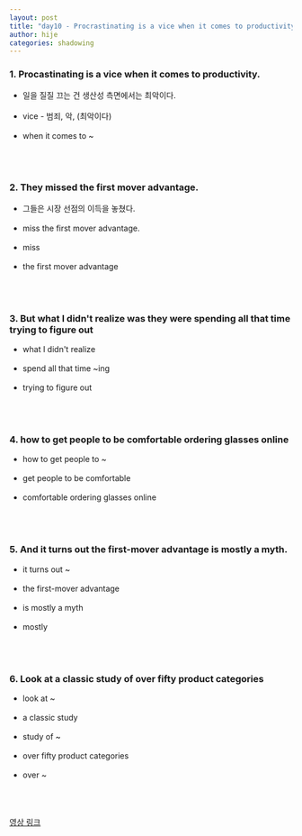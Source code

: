 ```yaml
---
layout: post
title: "day10 - Procrastinating is a vice when it comes to productivity "
author: hije
categories: shadowing
---
```

### 1. Procastinating is a vice when it comes to productivity.
* 일을 질질 끄는 건 생산성 측면에서는 최악이다.<br/><br/>
* vice - 범죄, 악, (최악이다)<br/><br/>
* when it comes to ~<br/><br/><br/><br/>

### 2. They missed the first mover advantage.
* 그들은 시장 선점의 이득을 놓쳤다.<br/><br/>
* miss the first mover advantage.<br/><br/> 
* miss<br/><br/>
* the first mover advantage<br/><br/><br/><br/>

### 3. But what I didn't realize was they were spending all that time trying to figure out
* what I didn't realize<br/><br/>
* spend all that time ~ing<br/><br/>
* trying to figure out<br/><br/><br/><br/>

### 4. how to get people to be comfortable ordering glasses online
* how to get people to ~<br/><br/>
* get people to be comfortable<br/><br/>
* comfortable ordering glasses online<br/><br/><br/><br/>

### 5. And it turns out the first-mover advantage is mostly a myth.
* it turns out ~<br/><br/>
* the first-mover advantage<br/><br/>
* is mostly a myth<br/><br/>
* mostly<br/><br/><br/><br/>

### 6. Look at a classic study of over fifty product categories
* look at ~<br/><br/>
* a classic study<br/><br/>
* study of ~<br/><br/>
* over fifty product categories<br/><br/>
* over ~
<br/><br/><br/><br/>

[영상 링크](https://www.youtube.com/watch?v=y5K1kMx-sks&t=304s)
